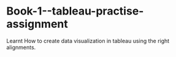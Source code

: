 # Book-1--tableau-practise-assignment
Learnt How to create data visualization in tableau using the right alignments.
